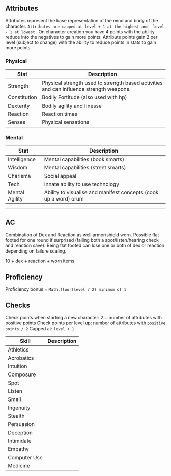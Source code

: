 ## Attributes

Attributes represent the base representation of the mind and body of the character. `Attributes are capped at level + 1 at the highest and -level - 1 at lowest.` On character creation you have 4 points with the ability reduce into the negatives to gain more points. Attribute points gain 2 per level (subject to change) with the ability to reduce points in stats to gain more points.

### Physical

| Stat         | Description |
| ------------ | ----------- |
| Strength     | Physical strength used to strength based activities and can influence strength weapons. |
| Constitution | Bodily Fortitude (also used with hp)                                                    |
| Dexterity    | Bodily agility and finesse                                                              |
| Reaction     | Reaction times                                                                          |
| Senses       | Physical sensations                                                                     |

### Mental

| Stat            | Description                                         |
| --------------- | --------------------------------------------------- |
| Intelligence    | Mental capabilities (book smarts)                   |
| Wisdom          | Mental capabilities (street smarts)                 |
| Charisma        | Social appeal                                       |
| Tech            | Innate ability to use technology                    |
| Mental Agility  | Ability to visualise and manifest concepts (cook up a word) orum |

-------------------------------------

## AC

Combination of Dex and Reaction as well armor/shield worn. Possible flat footed for one round if surprised (failing both a spot/listen/hearing check and reaction save). Being flat footed can lose one or both of dex or reaction depending on failure scaling.

10 + dex + reaction + worn items

## Proficiency

Proficiency bonus = `Math.floor(level / 2) minimum of 1`

## Checks

Check points when starting a new character: 2 + number of attributes with positive points
Check points per level up: number of attributes with `positive points / 2`
Capped at: `level + 1`

| Skill        | Description |
| ------------ | ----------- |
| Athletics    |             |
| Acrobatics   |             |
| Intuition    |             |
| Composure    |             |
| Spot         |             |
| Listen       |             |
| Smell        |             |
| Ingenuity    |             |
| Stealth      |             |
| Persuasion   |             |
| Deception    |             |
| Intimidate   |             |
| Empathy      |             |
| Computer Use |             |
| Medicine     |             |
